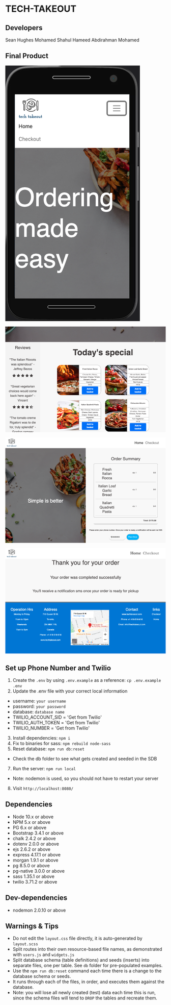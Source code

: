 TECH-TAKEOUT
=========

## Developers

Sean Hughes 
Mohamed Shahul Hameed
Abdirahman Mohamed


## Final Product

!["Mobile view"](https://github.com/Amohamed96/tech-takeout/blob/master/public/images/Screen%20Shot%202021-12-02%20at%209.53.53%20PM.png?raw=true)


!["Home page"](https://github.com/Amohamed96/tech-takeout/blob/master/public/images/Screen%20Shot%202021-12-02%20at%209.50.13%20PM.png?raw=true)

!["Checkout page"](https://github.com/Amohamed96/tech-takeout/blob/master/public/images/Screen%20Shot%202021-12-02%20at%209.51.37%20PM.png?raw=true)

!["Thank you page"](https://github.com/Amohamed96/tech-takeout/blob/master/public/images/Screen%20Shot%202021-12-02%20at%209.51.59%20PM.png?raw=true)

## Set up Phone Number and Twilio

1. Create the `.env` by using `.env.example` as a reference: `cp .env.example .env`
2. Update the .env file with your correct local information 
  - username: `your username` 
  - password: `your password` 
  - database: `database name`
  - TWILIO_ACCOUNT_SID = 'Get from Twilio'
  - TWILIO_AUTH_TOKEN = 'Get from Twilio'
  - TWILIO_NUMBER = 'Get from Twilio'
3. Install dependencies: `npm i`
4. Fix to binaries for sass: `npm rebuild node-sass`
5. Reset database: `npm run db:reset`
  - Check the db folder to see what gets created and seeded in the SDB
7. Run the server: `npm run local`
  - Note: nodemon is used, so you should not have to restart your server
8. Visit `http://localhost:8080/`


## Dependencies

- Node 10.x or above
- NPM 5.x or above
- PG 6.x or above
- Bootstrap 3.4.1 or above
- chalk 2.4.2 or above
- dotenv 2.0.0 or above
- ejs 2.6.2 or above
- express 4.17.1 or above
- morgan 1.9.1 or above
- pg 8.5.0 or above
- pg-native 3.0.0 or above
- sass  1.35.1 or above
- twilio  3.71.2 or above

## Dev-dependencies

- nodemon 2.0.10 or above




## Warnings & Tips

- Do not edit the `layout.css` file directly, it is auto-generated by `layout.scss`
- Split routes into their own resource-based file names, as demonstrated with `users.js` and `widgets.js`
- Split database schema (table definitions) and seeds (inserts) into separate files, one per table. See `db` folder for pre-populated examples. 
- Use the `npm run db:reset` command each time there is a change to the database schema or seeds. 
- It runs through each of the files, in order, and executes them against the database. 
- Note: you will lose all newly created (test) data each time this is run, since the schema files will tend to `DROP` the tables and recreate them.
